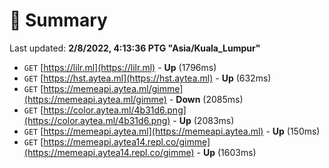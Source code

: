 # 📖 Summary
Last updated: **2/8/2022, 4:13:36 PTG "Asia/Kuala_Lumpur"**

- `GET` [https://lilr.ml](https://lilr.ml) - **Up** (1796ms)
- `GET` [https://hst.aytea.ml](https://hst.aytea.ml) - **Up** (632ms)
- `GET` [https://memeapi.aytea.ml/gimme](https://memeapi.aytea.ml/gimme) - **Down** (2085ms)
- `GET` [https://color.aytea.ml/4b31d6.png](https://color.aytea.ml/4b31d6.png) - **Up** (2083ms)
- `GET` [https://memeapi.aytea.ml](https://memeapi.aytea.ml) - **Up** (150ms)
- `GET` [https://memeapi.aytea14.repl.co/gimme](https://memeapi.aytea14.repl.co/gimme) - **Up** (1603ms)
